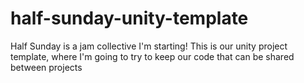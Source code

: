 # half-sunday-unity-template
Half Sunday is a jam collective I'm starting! This is our unity project template, where I'm going to try to keep our code that can be shared between projects

